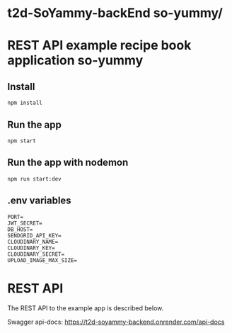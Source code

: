 # t2d-SoYammy-backEnd so-yummy/
# REST API example recipe book application  so-yummy

## Install

    npm install

## Run the app
    npm start

## Run the app with nodemon 
    npm run start:dev
  
 ## .env variables
    PORT=
    JWT_SECRET=
    DB_HOST=
    SENDGRID_API_KEY=
    CLOUDINARY_NAME=
    CLOUDINARY_KEY=
    CLOUDINARY_SECRET=
    UPLOAD_IMAGE_MAX_SIZE=   
    
# REST API

The REST API to the example app is described below.

Swagger api-docs: https://t2d-soyammy-backend.onrender.com/api-docs
